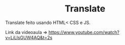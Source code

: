 <h1 align="center">Translate</h1>

Translate feito usando HTML< CSS e JS.

Link da videoaula => https://www.youtube.com/watch?v=LiLlsGUW4AQ&t=2s
